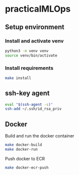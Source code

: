 # practicalMLOps

## Setup environment

### Install and activate venv
```bash
python3 -m venv venv
source venv/bin/activate
```

### Install requirements
```bash
make install
```

## ssh-key agent
```bash
eval "$(ssh-agent -s)" 
ssh-add ~/.ssh/id_rsa_priv
```

## Docker
Build and run the docker container
```bash
make docker-build
make docker-run
```

Push docker to ECR
```bash
make docker-ecr-push
```
